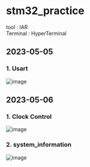 # stm32_practice
tool : IAR  
Terminal : HyperTerminal  
  
## 2023-05-05 
### 1. Usart 
![image](https://user-images.githubusercontent.com/94602114/236396892-758c89d9-6c9e-48f3-8c97-89c6042ac33b.png)

## 2023-05-06  
### 1. Clock Control
![image](https://user-images.githubusercontent.com/94602114/236626607-1a8e4179-5c56-46f3-a78c-25fe0a9682af.png)
  
### 2. system_information  
![image](https://user-images.githubusercontent.com/94602114/236626585-1837623a-fbf1-4be7-8698-383501fab2b1.png)
